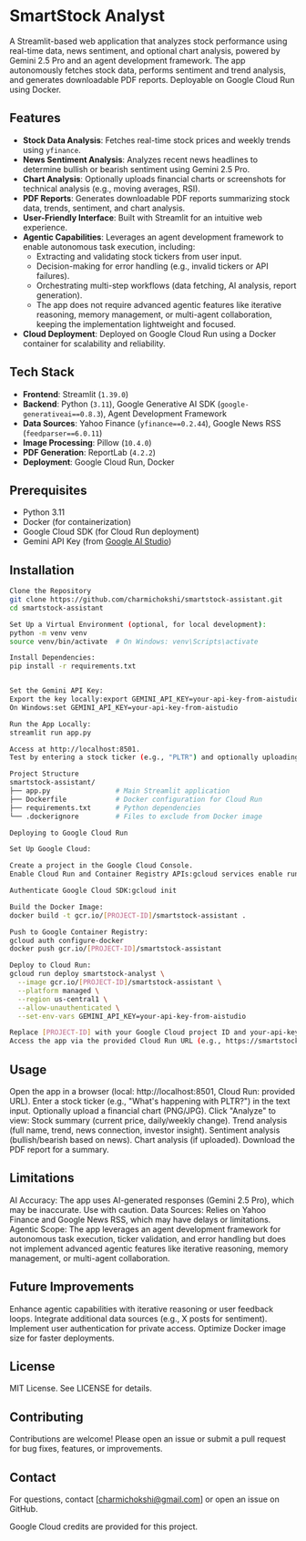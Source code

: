 # SmartStock Analyst

A Streamlit-based web application that analyzes stock performance using real-time data, news sentiment, and optional chart analysis, powered by Gemini 2.5 Pro and an agent development framework. The app autonomously fetches stock data, performs sentiment and trend analysis, and generates downloadable PDF reports. Deployable on Google Cloud Run using Docker.

## Features

- **Stock Data Analysis**: Fetches real-time stock prices and weekly trends using `yfinance`.
- **News Sentiment Analysis**: Analyzes recent news headlines to determine bullish or bearish sentiment using Gemini 2.5 Pro.
- **Chart Analysis**: Optionally uploads financial charts or screenshots for technical analysis (e.g., moving averages, RSI).
- **PDF Reports**: Generates downloadable PDF reports summarizing stock data, trends, sentiment, and chart analysis.
- **User-Friendly Interface**: Built with Streamlit for an intuitive web experience.
- **Agentic Capabilities**: Leverages an agent development framework to enable autonomous task execution, including:
  - Extracting and validating stock tickers from user input.
  - Decision-making for error handling (e.g., invalid tickers or API failures).
  - Orchestrating multi-step workflows (data fetching, AI analysis, report generation).
  - The app does not require advanced agentic features like iterative reasoning, memory management, or multi-agent collaboration, keeping the implementation lightweight and focused.
- **Cloud Deployment**: Deployed on Google Cloud Run using a Docker container for scalability and reliability.

## Tech Stack

- **Frontend**: Streamlit (`1.39.0`)
- **Backend**: Python (`3.11`), Google Generative AI SDK (`google-generativeai==0.8.3`), Agent Development Framework
- **Data Sources**: Yahoo Finance (`yfinance==0.2.44`), Google News RSS (`feedparser==6.0.11`)
- **Image Processing**: Pillow (`10.4.0`)
- **PDF Generation**: ReportLab (`4.2.2`)
- **Deployment**: Google Cloud Run, Docker

## Prerequisites

- Python 3.11
- Docker (for containerization)
- Google Cloud SDK (for Cloud Run deployment)
- Gemini API Key (from [Google AI Studio](https://aistudio.google.com/))

## Installation

```bash
Clone the Repository
git clone https://github.com/charmichokshi/smartstock-assistant.git
cd smartstock-assistant

Set Up a Virtual Environment (optional, for local development):
python -m venv venv
source venv/bin/activate  # On Windows: venv\Scripts\activate

Install Dependencies:
pip install -r requirements.txt


Set the Gemini API Key:
Export the key locally:export GEMINI_API_KEY=your-api-key-from-aistudio
On Windows:set GEMINI_API_KEY=your-api-key-from-aistudio

Run the App Locally:
streamlit run app.py

Access at http://localhost:8501.
Test by entering a stock ticker (e.g., "PLTR") and optionally uploading a chart.

Project Structure
smartstock-assistant/
├── app.py                # Main Streamlit application
├── Dockerfile            # Docker configuration for Cloud Run
├── requirements.txt      # Python dependencies
└── .dockerignore         # Files to exclude from Docker image

Deploying to Google Cloud Run

Set Up Google Cloud:

Create a project in the Google Cloud Console.
Enable Cloud Run and Container Registry APIs:gcloud services enable run.googleapis.com containerregistry.googleapis.com

Authenticate Google Cloud SDK:gcloud init

Build the Docker Image:
docker build -t gcr.io/[PROJECT-ID]/smartstock-assistant .

Push to Google Container Registry:
gcloud auth configure-docker
docker push gcr.io/[PROJECT-ID]/smartstock-assistant

Deploy to Cloud Run:
gcloud run deploy smartstock-analyst \
  --image gcr.io/[PROJECT-ID]/smartstock-assistant \
  --platform managed \
  --region us-central1 \
  --allow-unauthenticated \
  --set-env-vars GEMINI_API_KEY=your-api-key-from-aistudio

Replace [PROJECT-ID] with your Google Cloud project ID and your-api-key-from-aistudio with your Gemini API key.
Access the app via the provided Cloud Run URL (e.g., https://smartstock-analyst-XXXX.a.run.app).
```


## Usage

Open the app in a browser (local: http://localhost:8501, Cloud Run: provided URL).
Enter a stock ticker (e.g., "What's happening with PLTR?") in the text input.
Optionally upload a financial chart (PNG/JPG).
Click "Analyze" to view:
Stock summary (current price, daily/weekly change).
Trend analysis (full name, trend, news connection, investor insight).
Sentiment analysis (bullish/bearish based on news).
Chart analysis (if uploaded).
Download the PDF report for a summary.


## Limitations

AI Accuracy: The app uses AI-generated responses (Gemini 2.5 Pro), which may be inaccurate. Use with caution.
Data Sources: Relies on Yahoo Finance and Google News RSS, which may have delays or limitations.
Agentic Scope: The app leverages an agent development framework for autonomous task execution, ticker validation, and error handling but does not implement advanced agentic features like iterative reasoning, memory management, or multi-agent collaboration.


## Future Improvements

Enhance agentic capabilities with iterative reasoning or user feedback loops.
Integrate additional data sources (e.g., X posts for sentiment).
Implement user authentication for private access.
Optimize Docker image size for faster deployments.


## License
MIT License. See LICENSE for details.

## Contributing
Contributions are welcome! Please open an issue or submit a pull request for bug fixes, features, or improvements.

## Contact
For questions, contact [charmichokshi@gmail.com] or open an issue on GitHub.

Google Cloud credits are provided for this project.
